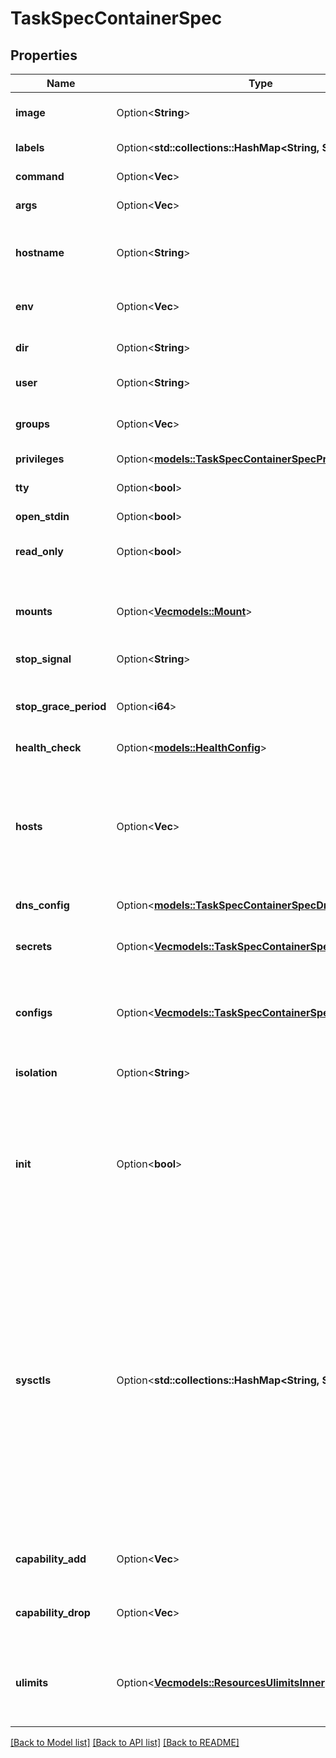 # TaskSpecContainerSpec

## Properties

Name | Type | Description | Notes
------------ | ------------- | ------------- | -------------
**image** | Option<**String**> | The image name to use for the container | [optional]
**labels** | Option<**std::collections::HashMap<String, String>**> | User-defined key/value data. | [optional]
**command** | Option<**Vec<String>**> | The command to be run in the image. | [optional]
**args** | Option<**Vec<String>**> | Arguments to the command. | [optional]
**hostname** | Option<**String**> | The hostname to use for the container, as a valid [RFC 1123](https://tools.ietf.org/html/rfc1123) hostname.  | [optional]
**env** | Option<**Vec<String>**> | A list of environment variables in the form `VAR=value`.  | [optional]
**dir** | Option<**String**> | The working directory for commands to run in. | [optional]
**user** | Option<**String**> | The user inside the container. | [optional]
**groups** | Option<**Vec<String>**> | A list of additional groups that the container process will run as.  | [optional]
**privileges** | Option<[**models::TaskSpecContainerSpecPrivileges**](TaskSpec_ContainerSpec_Privileges.md)> |  | [optional]
**tty** | Option<**bool**> | Whether a pseudo-TTY should be allocated. | [optional]
**open_stdin** | Option<**bool**> | Open `stdin` | [optional]
**read_only** | Option<**bool**> | Mount the container's root filesystem as read only. | [optional]
**mounts** | Option<[**Vec<models::Mount>**](Mount.md)> | Specification for mounts to be added to containers created as part of the service.  | [optional]
**stop_signal** | Option<**String**> | Signal to stop the container. | [optional]
**stop_grace_period** | Option<**i64**> | Amount of time to wait for the container to terminate before forcefully killing it.  | [optional]
**health_check** | Option<[**models::HealthConfig**](HealthConfig.md)> |  | [optional]
**hosts** | Option<**Vec<String>**> | A list of hostname/IP mappings to add to the container's `hosts` file. The format of extra hosts is specified in the [hosts(5)](http://man7.org/linux/man-pages/man5/hosts.5.html) man page:      IP_address canonical_hostname [aliases...]  | [optional]
**dns_config** | Option<[**models::TaskSpecContainerSpecDnsConfig**](TaskSpec_ContainerSpec_DNSConfig.md)> |  | [optional]
**secrets** | Option<[**Vec<models::TaskSpecContainerSpecSecretsInner>**](TaskSpec_ContainerSpec_Secrets_inner.md)> | Secrets contains references to zero or more secrets that will be exposed to the service.  | [optional]
**configs** | Option<[**Vec<models::TaskSpecContainerSpecConfigsInner>**](TaskSpec_ContainerSpec_Configs_inner.md)> | Configs contains references to zero or more configs that will be exposed to the service.  | [optional]
**isolation** | Option<**String**> | Isolation technology of the containers running the service. (Windows only)  | [optional]
**init** | Option<**bool**> | Run an init inside the container that forwards signals and reaps processes. This field is omitted if empty, and the default (as configured on the daemon) is used.  | [optional]
**sysctls** | Option<**std::collections::HashMap<String, String>**> | Set kernel namedspaced parameters (sysctls) in the container. The Sysctls option on services accepts the same sysctls as the are supported on containers. Note that while the same sysctls are supported, no guarantees or checks are made about their suitability for a clustered environment, and it's up to the user to determine whether a given sysctl will work properly in a Service.  | [optional]
**capability_add** | Option<**Vec<String>**> | A list of kernel capabilities to add to the default set for the container.  | [optional]
**capability_drop** | Option<**Vec<String>**> | A list of kernel capabilities to drop from the default set for the container.  | [optional]
**ulimits** | Option<[**Vec<models::ResourcesUlimitsInner>**](Resources_Ulimits_inner.md)> | A list of resource limits to set in the container. For example: `{\"Name\": \"nofile\", \"Soft\": 1024, \"Hard\": 2048}`\"  | [optional]

[[Back to Model list]](../README.md#documentation-for-models) [[Back to API list]](../README.md#documentation-for-api-endpoints) [[Back to README]](../README.md)


